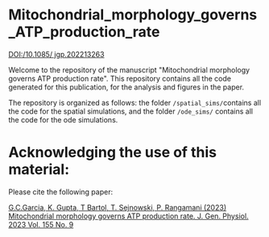 # Mitochondrial_morphology_governs_ATP_production_rate
[DOI:/10.1085/ jgp.202213263](https://doi:/10.1085/jgp.202213263)

Welcome to the repository of the manuscript "Mitochondrial morphology governs ATP production rate". This repository contains all the code generated for this publication, for the analysis and figures in the paper.

The repository is organized as follows: the folder `/spatial_sims/`contains all the code for the spatial simulations, and the folder `/ode_sims/` contains all the code for the ode simulations.

# Acknowledging the use of this material:

Please cite the following paper:

[G.C.Garcia, K. Gupta, T Bartol, T. Sejnowski, P. Rangamani (2023) Mitochondrial morphology governs ATP production rate. J. Gen. Physiol. 2023 Vol. 155 No. 9](https://doi.org/10.1085/jgp.202213263)

